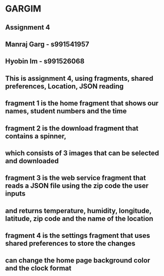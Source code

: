 # GARGIM
##  Assignment 4
## Manraj Garg - s991541957
## Hyobin Im - s991526068
## This is assignment 4, using fragments, shared preferences, Location, JSON reading
## fragment 1 is the home fragment that shows our names, student numbers and the time
## fragment 2 is the download fragment that contains a spinner,
## which consists of 3 images that can be selected and downloaded
## fragment 3 is the web service fragment that reads a JSON file using the zip code the user inputs
## and returns temperature, humidity, longitude, latitude, zip code and the name of the location
## fragment 4 is the settings fragment that uses shared preferences to store the changes
## can change the home page background color and the clock format